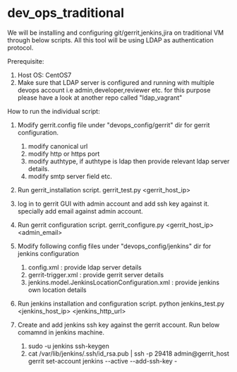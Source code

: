 # dev_ops_traditional

We will be installing and configuring git/gerrit,jenkins,jira on traditional VM through below scripts.
All this tool will be using LDAP as authentication protocol.

Prerequisite: 

1.  Host OS: CentOS7
2.  Make sure that LDAP server is configured and running with multiple devops account i.e
  admin,developer,reviewer etc. for this purpose please have a look at another repo called "ldap_vagrant"

How to run the individual script:

1.  Modify gerrit.config file under "devops_config/gerrit" dir for gerrit configuration.
    1.  modify canonical url
    2.  modify http or https port
    3.  modify authtype, if authtype is ldap then provide relevant ldap server details.
    4.  modify smtp server field etc.
    
2.  Run gerrit_installation script.
    gerrit_test.py  <gerrit_host_ip>

2.  log in to gerrit GUI with admin account and add ssh key against it.
    specially add email against admin account.
 
3.  Run gerrit configuration script.
    gerrit_configure.py <gerrit_host_ip> <admin> <admin_email>

4.  Modify following config files under "devops_config/jenkins" dir for jenkins configuration
    1.  config.xml : provide ldap server details
    2.  gerrit-trigger.xml : provide gerrit server details
    3.  jenkins.model.JenkinsLocationConfiguration.xml : provide jenkins own location details
    
5.  Run jenkins installation and configuration script.
    python jenkins_test.py <jenkins_host_ip> <jenkins_http_url>
6.  Create and add jenkins ssh key against the gerrit account. Run below comamnd in jenkins machine.
    1.  sudo -u jenkins ssh-keygen
    2.  cat /var/lib/jenkins/.ssh/id_rsa.pub | ssh -p 29418 admin@gerrit_host gerrit set-account jenkins --active --add-ssh-key -


